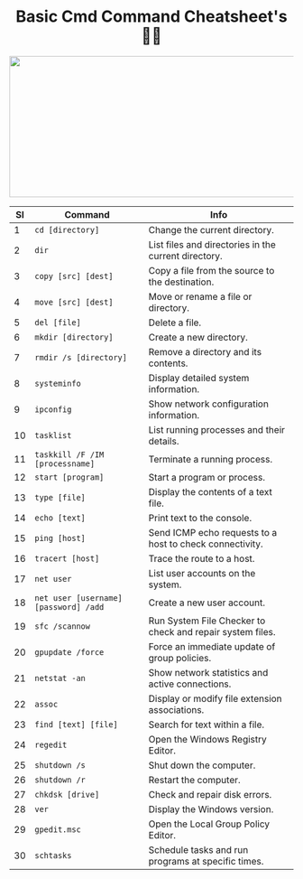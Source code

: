 <h1 align="center">Basic Cmd Command Cheatsheet's 👨‍💻</h1>

<img width="992" height="250" src="https://github.com/ikramuzzaman455173/basic-cmd-cheatsheets/assets/106922916/e89c82b4-ef48-4df8-aad0-c53a58b4b908"/>

| Sl | Command         | Info                                                           |
|----|-----------------|----------------------------------------------------------------|
| 1  | `cd [directory]` | Change the current directory.                              |
| 2  | `dir`            | List files and directories in the current directory.      |
| 3  | `copy [src] [dest]` | Copy a file from the source to the destination.           |
| 4  | `move [src] [dest]` | Move or rename a file or directory.                      |
| 5  | `del [file]`     | Delete a file.                                               |
| 6  | `mkdir [directory]` | Create a new directory.                                   |
| 7  | `rmdir /s [directory]` | Remove a directory and its contents.                  |
| 8  | `systeminfo`    | Display detailed system information.                         |
| 9  | `ipconfig`      | Show network configuration information.                       |
| 10 | `tasklist`      | List running processes and their details.                    |
| 11 | `taskkill /F /IM [processname]` | Terminate a running process.               |
| 12 | `start [program]` | Start a program or process.                              |
| 13 | `type [file]`   | Display the contents of a text file.                         |
| 14 | `echo [text]`   | Print text to the console.                                   |
| 15 | `ping [host]`   | Send ICMP echo requests to a host to check connectivity.     |
| 16 | `tracert [host]` | Trace the route to a host.                                 |
| 17 | `net user`      | List user accounts on the system.                            |
| 18 | `net user [username] [password] /add` | Create a new user account. |
| 19 | `sfc /scannow`  | Run System File Checker to check and repair system files.    |
| 20 | `gpupdate /force` | Force an immediate update of group policies.              |
| 21 | `netstat -an`   | Show network statistics and active connections.              |
| 22 | `assoc`         | Display or modify file extension associations.                |
| 23 | `find [text] [file]` | Search for text within a file.                          |
| 24 | `regedit`       | Open the Windows Registry Editor.                            |
| 25 | `shutdown /s`   | Shut down the computer.                                     |
| 26 | `shutdown /r`   | Restart the computer.                                       |
| 27 | `chkdsk [drive]` | Check and repair disk errors.                              |
| 28 | `ver`           | Display the Windows version.                                |
| 29 | `gpedit.msc`    | Open the Local Group Policy Editor.                         |
| 30 | `schtasks`      | Schedule tasks and run programs at specific times.           |
